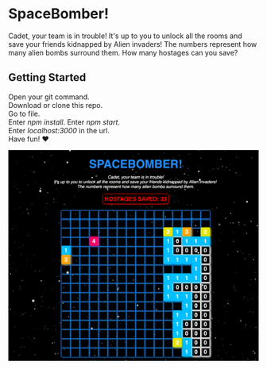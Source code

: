 # SpaceBomber!
Cadet, your team is in trouble! It's up to you to unlock all the rooms and save your friends kidnapped by Alien invaders! The numbers represent how many alien bombs surround them. How many hostages can you save?

## Getting Started

Open your git command.  
Download or clone this repo.    
Go to file.   
Enter *npm install*.
Enter *npm start*.   
Enter *localhost:3000* in the url.   
Have fun! :heart:

![alt text](/gamepreview.png)
